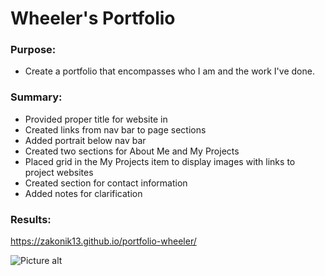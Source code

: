 
# Wheeler's Portfolio

### Purpose:
   * Create a portfolio that encompasses who I am and the work I've done.

### Summary:
   * Provided proper title for website in <head>
   * Created links from nav bar to page sections
   * Added portrait below nav bar
   * Created two sections for About Me and My Projects
   * Placed grid in the My Projects item to display images with links to project websites
   * Created section for contact information
   * Added notes for clarification

### Results:
https://zakonik13.github.io/portfolio-wheeler/

![Picture alt](https://www.webpagescreenshot.info/image-url/1-Ex0JgIY "Portfolio")